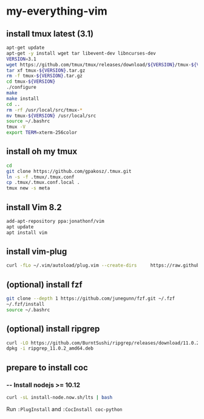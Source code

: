 # my-everything-vim

## install tmux  latest (3.1)

```bash
apt-get update
apt-get -y install wget tar libevent-dev libncurses-dev
VERSION=3.1
wget https://github.com/tmux/tmux/releases/download/${VERSION}/tmux-${VERSION}.tar.gz
tar xf tmux-${VERSION}.tar.gz
rm -f tmux-${VERSION}.tar.gz
cd tmux-${VERSION}
./configure
make
make install
cd ..
rm -rf /usr/local/src/tmux-*
mv tmux-${VERSION} /usr/local/src
source ~/.bashrc
tmux -V
export TERM=xterm-256color
```

## install oh my tmux

```bash
cd
git clone https://github.com/gpakosz/.tmux.git
ln -s -f .tmux/.tmux.conf
cp .tmux/.tmux.conf.local .
tmux new -s meta
```

## install Vim 8.2

```bash
add-apt-repository ppa:jonathonf/vim
apt update
apt install vim
```

## install vim-plug

```bash
curl -fLo ~/.vim/autoload/plug.vim --create-dirs     https://raw.githubusercontent.com/junegunn/vim-plug/master/plug.vim
```

## (optional) install fzf

```bash
git clone --depth 1 https://github.com/junegunn/fzf.git ~/.fzf
~/.fzf/install
source ~/.bashrc
```

## (optional) install ripgrep

```bash
curl -LO https://github.com/BurntSushi/ripgrep/releases/download/11.0.2/ripgrep_11.0.2_amd64.deb
dpkg -i ripgrep_11.0.2_amd64.deb
```

## prepare to install coc

### -- Install nodejs >= 10.12

```bash
curl -sL install-node.now.sh/lts | bash
```

Run `:PlugInstall` and `:CocInstall coc-python`
